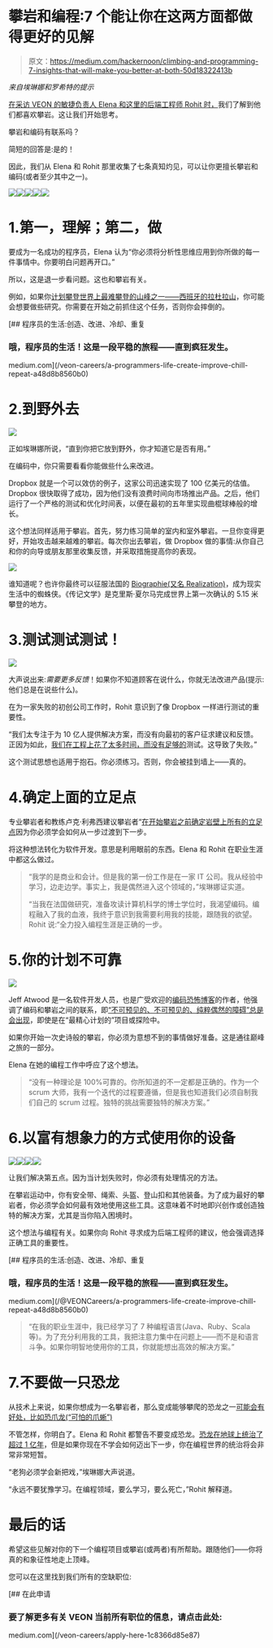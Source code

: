 # 攀岩和编程:7 个能让你在这两方面都做得更好的见解

> 原文：<https://medium.com/hackernoon/climbing-and-programming-7-insights-that-will-make-you-better-at-both-50d18322413b>

*来自埃琳娜和罗希特的提示*

[在采访 VEON 的敏捷负责人 Elena 和这里的后端工程师 Rohit 时，](/@VEONCareers/a-programmers-life-create-improve-chill-repeat-a48d8b8560b0)我们了解到他们都喜欢攀岩。这让我们开始思考。

攀岩和编码有联系吗？

简短的回答是:是的！

因此，我们从 Elena 和 Rohit 那里收集了七条真知灼见，可以让你更擅长攀岩和编码(或者至少其中之一)。

![](img/179264031776cf1077769de0dcf1731f.png)![](img/0fc4ad77b2f879b05de12b2c5772e68c.png)![](img/266ce1afc1ce0152c9f7e19adb6ba624.png)![](img/fe9879d99e55db782a9457b5b98e1a52.png)![](img/3195f04b91ec0c2407527af76edddf38.png)

# 1.第一，理解；第二，做

要成为一名成功的程序员，Elena 认为“你必须将分析性思维应用到你所做的每一件事情中。你要明白问题再开口。”

所以，这是退一步看问题。这也和攀岩有关。

例如，如果你[计划攀登世界上最难攀登的山峰之一——西班牙的拉杜拉山](http://www.rockandice.com/features/what-it-took-to-climb-la-dura-dura-5-15c-the-worlds-hardest-route)，你可能会想要做些研究。你需要在开始之前抓住这个任务，否则你会摔倒的。

[](/veon-careers/a-programmers-life-create-improve-chill-repeat-a48d8b8560b0) [## 程序员的生活:创造、改进、冷却、重复

### 哦，程序员的生活！这是一段平稳的旅程——直到疯狂发生。

medium.com](/veon-careers/a-programmers-life-create-improve-chill-repeat-a48d8b8560b0) 

# 2.到野外去

![](img/eb362305e81f4565cb9259ab75acd3a0.png)

正如埃琳娜所说，“直到你把它放到野外，你才知道它是否有用。”

在编码中，你只需要看看你能做些什么来改进。

Dropbox 就是一个可以效仿的例子，这家公司迅速实现了 100 亿美元的估值。Dropbox 很快取得了成功，因为他们没有浪费时间向市场推出产品。之后，他们运行了一个严格的测试和优化时间表，以便在最初的五年里实现曲棍球棒般的增长。

这个想法同样适用于攀岩。首先，努力练习简单的室内和室外攀岩。一旦你变得更好，开始攻击越来越难的攀岩。每次你出去攀岩，做 Dropbox 做的事情:从你自己和你的向导或朋友那里收集反馈，并采取措施提高你的表现。

![](img/65adffae9b8543aab57333dbf0a0b226.png)

谁知道呢？也许你最终可以征服法国的 [Biographie(又名 Realization)](https://en.wikipedia.org/wiki/Realization_(climb))，成为现实生活中的蜘蛛侠。《传记文学》是克里斯·夏尔马完成世界上第一次确认的 5.15 米攀登的地方。

# 3.测试测试测试！

![](img/2daf917ed29fbf94bcfab5c344cd569e.png)

大声说出来:*需要更多反馈*！如果你不知道顾客在说什么，你就无法改进产品(提示:他们总是在说些什么)。

在为一家失败的初创公司工作时，Rohit 意识到了像 Dropbox 一样进行测试的重要性。

“我们太专注于为 10 亿人提供解决方案，而没有向最初的客户征求建议和反馈。正因为如此，[我们在工程上花了太多时间，而没有足够的](/veon-careers/how-to-improve-as-you-go-wisdom-and-espresso-from-a-test-automation-engineer-c4a0c012a6c2)测试。这导致了失败。”

这个测试思想也适用于抱石。你必须练习。否则，你会被挂到墙上——真的。

# 4.确定上面的立足点

专业攀岩者和教练卢克·利弗西建议攀岩者“[在开始攀岩之前确定岩壁上所有的立足点](https://greatist.com/move/rock-climbing-tips)因为你必须学会如何从一步过渡到下一步。

将这种想法转化为软件开发。意思是利用眼前的东西。Elena 和 Rohit 在职业生涯中都这么做过。

> “我学的是商业和会计。但是我的第一份工作是在一家 IT 公司。我从经验中学习，边走边学。事实上，我是偶然进入这个领域的，”埃琳娜证实道。
> 
> “当我在法国做研究，准备攻读计算机科学的博士学位时，我渴望编码。编程融入了我的血液，我终于意识到我需要利用我的技能，跟随我的欲望。Rohit 说:“全力投入编程生涯是正确的一步。

# 5.你的计划不可靠

![](img/89e23a9f15b69ec10a068fab4d853685.png)

Jeff Atwood 是一名软件开发人员，也是广受欢迎的[编码恐怖博客](https://blog.codinghorror.com/)的作者，他强调了编码和攀岩之间的联系，即[“不可预见的、不可预见的、纯粹偶然的障碍”总是会出现](https://blog.codinghorror.com/software-projects-as-rock-climbing/)，即使是在“最精心计划的”项目或探险中。

如果你开始一次史诗般的攀岩，你必须为意想不到的事情做好准备。这是通往巅峰之旅的一部分。

Elena 在她的编程工作中呼应了这个想法。

> “没有一种理论是 100%可靠的。你所知道的不一定都是正确的。作为一个 scrum 大师，我有一个迭代的过程要遵循，但是我也知道我们必须自制我们自己的 scrum 过程。独特的挑战需要独特的解决方案。”

# 6.以富有想象力的方式使用你的设备

![](img/969c9c246fd45af7f2b054fb4029483a.png)![](img/8c5c42ca726cbf9ffa5d9bc7eddb9255.png)![](img/5add2509392f832da2df93cb84b6a21c.png)![](img/e9bfd6ca84e937a773c0944bbb4060d2.png)

让我们解决第五点。因为当计划失败时，你必须有处理情况的方法。

在攀岩运动中，你有安全带、绳索、头盔、登山扣和其他装备。为了成为最好的攀岩者，你必须学会如何最有效地使用这些工具。这意味着不时地即兴创作或创造独特的解决方案，尤其是当你陷入困境时。

这个想法与编程有关。如果你向 Rohit 寻求成为后端工程师的建议，他会强调选择正确工具的重要性。

[](/@VEONCareers/a-programmers-life-create-improve-chill-repeat-a48d8b8560b0) [## 程序员的生活:创造、改进、冷却、重复

### 哦，程序员的生活！这是一段平稳的旅程——直到疯狂发生。

medium.com](/@VEONCareers/a-programmers-life-create-improve-chill-repeat-a48d8b8560b0) 

> “在我的职业生涯中，我已经学习了 7 种编程语言(Java、Ruby、Scala 等)。为了充分利用我的工具，我把注意力集中在问题上——而不是和语言斗争。如果你明智地使用你的工具，你就能想出高效的解决方案。”

# 7.不要做一只恐龙

从技术上来说，如果你想成为一名攀岩者，那么变成能够攀爬的恐龙之一[可能会有好处，比如恐爪龙(“可怕的爪蜥”)](http://www.abc.net.au/science/articles/2012/04/18/3476915.htm)

不管怎样，你明白了。Elena 和 Rohit 都警告不要变成恐龙。[恐龙在地球上统治了超过 1 亿年](https://www.scientificamerican.com/article/was-the-dinosaurs-long-reign-a-fluke/)，但是如果你现在不学会如何迈出下一步，你在编程世界的统治将会非常非常短暂。

“老狗必须学会新把戏，”埃琳娜大声说道。

“永远不要犹豫学习。在编程领域，要么学习，要么死亡，”Rohit 解释道。

# 最后的话

希望这些见解对你的下一个编程项目或攀岩(或两者)有所帮助。跟随他们——你将真的和象征性地走上顶峰。

您可以在这里找到我们所有的空缺职位:

[](/veon-careers/apply-here-1c8366d85e87) [## 在此申请

### 要了解更多有关 VEON 当前所有职位的信息，请点击此处:

medium.com](/veon-careers/apply-here-1c8366d85e87)